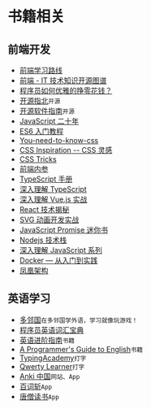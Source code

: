 # 书籍相关

## 前端开发

- [前端学习路线](https://objtube.gitee.io/front-end-roadmap/)
- [前端 - IT 技术知识开源图谱](https://codechina.gitcode.host/developer-roadmap/frontend/intro/)
- [程序员如何优雅的挣零花钱？](http://r.ftqq.com/howto-make-more-money/)
- [开源指北](https://gitee.com/opensource-guide/)`开源`
- [开源软件指南](https://opensource.guide/zh-hans/)`开源`
- [JavaScript 二十年](https://cn.history.js.org/)
- [ES6 入门教程](http://es6.ruanyifeng.com/)
- [You-need-to-know-css](https://lhammer.cn/You-need-to-know-css/#/zh-cn/)
- [CSS Inspiration -- CSS 灵感](https://chokcoco.github.io/CSS-Inspiration/)
- [CSS Tricks](https://qishaoxuan.github.io/css_tricks/)
- [前端内参](https://coffe1891.gitbook.io/frontend-hard-mode-interview/)
- [TypeScript 手册](https://bosens-china.github.io/Typescript-manual/)
- [深入理解 TypeScript](https://jkchao.github.io/typescript-book-chinese/#how-to-contribute)
- [深入理解 Vue.js 实战](http://www.godbasin.com/vue-ebook/)
- [React 技术揭秘](https://react.iamkasong.com/)
- [SVG 动画开发实战](https://svg-animation-booklet.vercel.app/)
- [JavaScript Promise 迷你书](http://liubin.org/promises-book/)
- [Nodejs 技术栈](https://www.nodejs.red/)
- [深入理解 JavaScript 系列](https://www.kancloud.cn/kancloud/deep-understand-javascript/43686)
- [Docker — 从入门到实践](https://vuepress.mirror.docker-practice.com/)
- [ 凤凰架构](https://icyfenix.cn/)

## 英语学习

- [多邻国](https://www.duolingo.cn/)`在多邻国学外语，学习就像玩游戏！`
- [程序员英语词汇宝典](https://learn-english.dev/)
- [英语进阶指南](https://byoungd.gitbook.io/english-level-up-tips/)`书籍`
- [A Programmer's Guide to English](https://a-programmers-guide-to-english.harryyu.me/)`书籍`
- [TypingAcademy](https://www.typing.academy/)`打字`
- [Qwerty Learner](https://qwerty.kaiyi.cool/)`打字`
- [Anki 中国](http://www.ankichina.net/)`网站、App`
- [百词斩](http://www.baicizhan.com/)`App`
- [唐僧读书](http://monktang.com/)`App`
